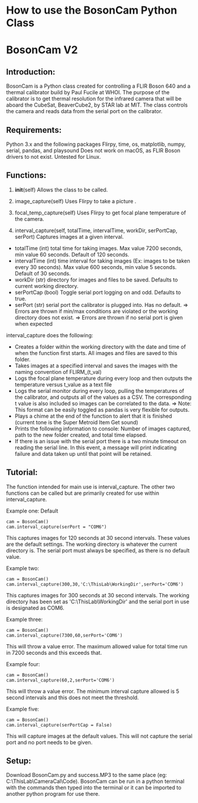 # How to use the BosonCam Python Class
# BosonCam V2

## Introduction:
BosonCam is a Python class created for controlling a FLIR Boson 640 and a thermal calibrator build by Paul Fucile at WHOI. The purpose of the calibrator
is to get thermal resolution for the infrared camera that will be aboard the CubeSat, BeaverCube2, by STAR lab at MIT. The class controls the camera and reads data from the serial port on the calibrator. 

## Requirements:
Python 3.x and the following packages
Flirpy, time, os, matplotlib, numpy, serial, pandas, and playsound
Does not work on macOS, as FLIR Boson drivers to not exist. Untested for Linux.

## Functions:
1) __init__(self)
Allows the class to be called.

2) image_capture(self)
Uses Flirpy to take a picture .

3) focal_temp_capture(self)
Uses Flirpy to get focal plane temperature of the camera.

3) interval_capture(self, totalTime, intervalTime, workDir, serPortCap, serPort)
Captures images at a given interval.
- totalTime (int) total time for taking images. Max value 7200 seconds, min value 60 seconds. Default of 120 seconds.
- intervalTime (int) time interval for taking images (Ex: images to be taken every 30 seconds). Max value 600 seconds, min value 5 seconds. Default of 30 seconds.
- workDir (str) directory for images and files to be saved. Defaults to current working directory.
- serPortCap (bool) Toggle serial port logging on and odd. Defaults to true.
- serPort (str) serial port the calibrator is plugged into. Has no default.
=> Errors are thrown if min/max conditions are violated or the working directory does not exist.
=> Errors are thrown if no serial port is given when expected

interval_capture does the following:
- Creates a folder within the working directory with the date and time of when the function first starts. All images and files are saved to this folder.
- Takes images at a specified interval and saves the images with the naming convention of FLIRM_(t_val)
- Logs the focal plane temperature during every loop and then outputs the temperature versus t_value as a text file
- Logs the serial monitor during every loop, pulling the temperatures of the calibrator, and outputs all of the values as a CSV. The corresponding t value is also included so images can be correlated to the data.
	=> Note: This format can be easily toggled as pandas is very flexible for outputs.
- Plays a chime at the end of the function to alert that it is finished (current tone is the Super Metroid Item Get sound)
- Prints the following information to console: Number of images captured, path to the new folder created, and total time elapsed.
- If there is an issue with the serial port there is a two minute timeout on reading the serial line. In this event, a message will print indicating failure and data taken up until that point will be retained.

## Tutorial:
The function intended for main use is interval_capture. The other two functions can be called but are primarily created for use within interval_capture.

Example one: Default
```
cam = BosonCam()
cam.interval_capture(serPort = "COM6")
```

This captures images for 120 seconds at 30 second intervals. These values are the default settings. The working directory is whatever the current directory is.
The serial port must always be specified, as there is no default value.

Example two:
```
cam = BosonCam()
cam.interval_capture(300,30,'C:\ThisLab\WorkingDir',serPort='COM6')
```

This captures images for 300 seconds at 30 second intervals. The working directory has been set as 'C:\ThisLab\WorkingDir' and the serial port in use is
designated as COM6.

Example three:
```
cam = BosonCam()
cam.interval_capture(7300,60,serPort='COM6')
```

This will throw a value error. The maximum allowed value for total time run in 7200 seconds and this exceeds that.

Example four:
```
cam = BosonCam()
cam.interval_capture(60,2,serPort='COM6')
```

This will throw a value error. The minimum interval capture allowed is 5 second intervals and this does not meet the threshold.

Example five:
```
cam = BosonCam()
cam.interval_capture(serPortCap = False)
```

This will capture images at the default values. This will not capture the serial port and no port needs to be given.

## Setup:
Download BosonCam.py and success.MP3 to the same place (eg: C:\ThisLab\CameraCal\Code). BosonCam can be run in a python terminal with the commands then typed into the terminal or it can be imported to another python program for use there.
